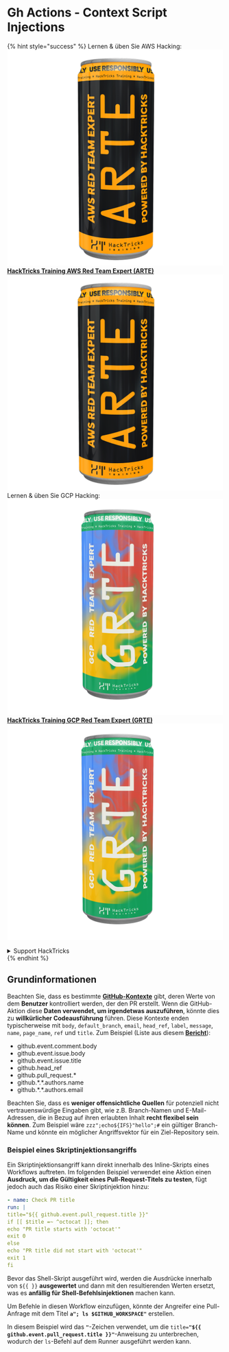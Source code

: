 # Gh Actions - Context Script Injections

{% hint style="success" %}
Lernen & üben Sie AWS Hacking:<img src="../../../.gitbook/assets/image (1).png" alt="" data-size="line">[**HackTricks Training AWS Red Team Expert (ARTE)**](https://training.hacktricks.xyz/courses/arte)<img src="../../../.gitbook/assets/image (1).png" alt="" data-size="line">\
Lernen & üben Sie GCP Hacking: <img src="../../../.gitbook/assets/image (2).png" alt="" data-size="line">[**HackTricks Training GCP Red Team Expert (GRTE)**<img src="../../../.gitbook/assets/image (2).png" alt="" data-size="line">](https://training.hacktricks.xyz/courses/grte)

<details>

<summary>Support HackTricks</summary>

* Überprüfen Sie die [**Abonnementpläne**](https://github.com/sponsors/carlospolop)!
* **Treten Sie der** 💬 [**Discord-Gruppe**](https://discord.gg/hRep4RUj7f) oder der [**Telegram-Gruppe**](https://t.me/peass) bei oder **folgen** Sie uns auf **Twitter** 🐦 [**@hacktricks\_live**](https://twitter.com/hacktricks\_live)**.**
* **Teilen Sie Hacking-Tricks, indem Sie PRs an die** [**HackTricks**](https://github.com/carlospolop/hacktricks) und [**HackTricks Cloud**](https://github.com/carlospolop/hacktricks-cloud) GitHub-Repos einreichen.

</details>
{% endhint %}

## Grundinformationen

Beachten Sie, dass es bestimmte [**GitHub-Kontexte**](https://docs.github.com/en/actions/reference/context-and-expression-syntax-for-github-actions#github-context) gibt, deren Werte von dem **Benutzer** kontrolliert werden, der den PR erstellt. Wenn die GitHub-Aktion diese **Daten verwendet, um irgendetwas auszuführen**, könnte dies zu **willkürlicher Codeausführung** führen. Diese Kontexte enden typischerweise mit `body`, `default_branch`, `email`, `head_ref`, `label`, `message`, `name`, `page_name`, `ref` und `title`. Zum Beispiel (Liste aus diesem [**Bericht**](https://medium.com/tinder/exploiting-github-actions-on-open-source-projects-5d93936d189f)):

* github.event.comment.body
* github.event.issue.body
* github.event.issue.title
* github.head\_ref
* github.pull\_request.\*
* github.\*.\*.authors.name
* github.\*.\*.authors.email

Beachten Sie, dass es **weniger offensichtliche Quellen** für potenziell nicht vertrauenswürdige Eingaben gibt, wie z.B. Branch-Namen und E-Mail-Adressen, die in Bezug auf ihren erlaubten Inhalt **recht flexibel sein können**. Zum Beispiel wäre `zzz";echo${IFS}"hello";#` ein gültiger Branch-Name und könnte ein möglicher Angriffsvektor für ein Ziel-Repository sein.

### Beispiel eines Skriptinjektionsangriffs <a href="#example-of-a-script-injection-attack" id="example-of-a-script-injection-attack"></a>

Ein Skriptinjektionsangriff kann direkt innerhalb des Inline-Skripts eines Workflows auftreten. Im folgenden Beispiel verwendet eine Aktion einen **Ausdruck, um die Gültigkeit eines Pull-Request-Titels zu testen**, fügt jedoch auch das Risiko einer Skriptinjektion hinzu:
```yaml
- name: Check PR title
run: |
title="${{ github.event.pull_request.title }}"
if [[ $title =~ ^octocat ]]; then
echo "PR title starts with 'octocat'"
exit 0
else
echo "PR title did not start with 'octocat'"
exit 1
fi
```
Bevor das Shell-Skript ausgeführt wird, werden die Ausdrücke innerhalb von `${{ }}` **ausgewertet** und dann mit den resultierenden Werten ersetzt, was es **anfällig für Shell-Befehlsinjektionen** machen kann.

Um Befehle in diesen Workflow einzufügen, könnte der Angreifer eine Pull-Anfrage mit dem Titel **`a"; ls $GITHUB_WORKSPACE"`** erstellen.

In diesem Beispiel wird das **`"`**-Zeichen verwendet, um die `title=`**`"${{ github.event.pull_request.title }}"`**-Anweisung zu unterbrechen, wodurch der `ls`-Befehl auf dem Runner ausgeführt werden kann.
